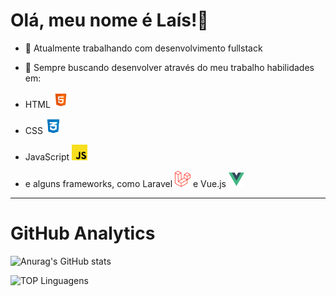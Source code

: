 Olá, meu nome é Laís!👋
=============================

- 🔭 Atualmente trabalhando com desenvolvimento fullstack 
- 🌱 Sempre buscando desenvolver através do meu trabalho habilidades em: 

- HTML <img src="images/html_5-512.png" width="25">
- CSS <img src="images/logo-css-3-768.png" width="25">
- JavaScript <img src="images/js-img.png" width="25">
- e alguns frameworks, como Laravel <img src="images/laravel-img.png" width="25"> e Vue.js <img src="images/vuejs-img.png" width="25">
_______________________________________

# GitHub Analytics
![Anurag's GitHub stats](https://github-readme-stats.vercel.app/api?username=LaisGalvao&show_icons=true&theme=synthwave)

![TOP Linguagens](https://github-readme-stats.vercel.app/api/top-langs/?username=LaisGalvao&layout=compact&theme=synthwave)  
